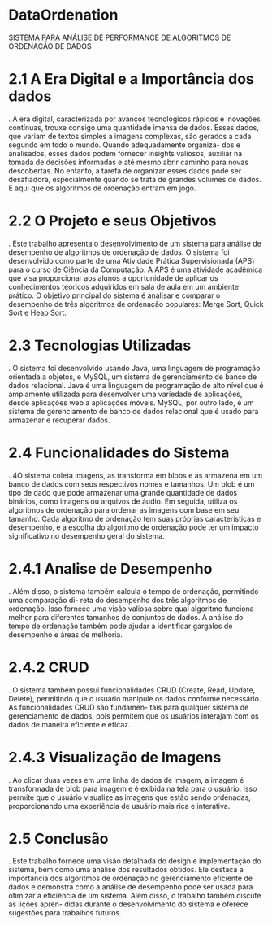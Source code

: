 # DataOrdenation
 SISTEMA PARA ANÁLISE DE PERFORMANCE DE ALGORITMOS DE ORDENAÇÃO DE DADOS

# 2.1   A Era Digital e a Importância dos dados
.
A era digital, caracterizada por avanços tecnológicos rápidos e inovações contínuas, trouxe consigo uma quantidade imensa de dados. Esses dados, que variam de textos simples a imagens complexas, são gerados a cada segundo em todo o mundo. Quando adequadamente organiza- dos e analisados, esses dados podem fornecer insights valiosos, auxiliar na tomada de decisões informadas e até mesmo abrir caminho para novas descobertas. No entanto, a tarefa de organizar esses dados pode ser desafiadora, especialmente quando se trata de grandes volumes de dados. É aqui que os algoritmos de ordenação entram em jogo.
# 2.2   O Projeto e seus Objetivos
.
Este trabalho apresenta o desenvolvimento de um sistema para análise de desempenho de algoritmos de ordenação de dados. O sistema foi desenvolvido como parte de uma Atividade Prática Supervisionada (APS) para o curso de Ciência da Computação. A APS é uma atividade acadêmica que visa proporcionar aos alunos a oportunidade de aplicar os conhecimentos teóricos adquiridos em sala de aula em um ambiente prático. O objetivo principal do sistema é analisar e comparar o desempenho de três algoritmos de ordenação populares: Merge Sort, Quick Sort e Heap Sort.
# 2.3   Tecnologias Utilizadas
.
O sistema foi desenvolvido usando Java, uma linguagem de programação orientada a objetos, e MySQL, um sistema de gerenciamento de banco de dados relacional. Java é uma linguagem de programação de alto nível que é amplamente utilizada para desenvolver uma variedade de aplicações, desde aplicações web a aplicações móveis. MySQL, por outro lado, é um sistema de gerenciamento de banco de dados relacional que é usado para armazenar e recuperar dados.
# 2.4   Funcionalidades do Sistema
.
4O sistema coleta imagens, as transforma em blobs e as armazena em um banco de dados com seus respectivos nomes e tamanhos. Um blob é um tipo de dado que pode armazenar uma grande quantidade de dados binários, como imagens ou arquivos de áudio. Em seguida, utiliza os algoritmos de ordenação para ordenar as imagens com base em seu tamanho. Cada algoritmo de ordenação tem suas próprias características e desempenho, e a escolha do algoritmo de ordenação pode ter um impacto significativo no desempenho geral do sistema.
# 2.4.1   Analise de Desempenho
.
Além disso, o sistema também calcula o tempo de ordenação, permitindo uma comparação di- reta do desempenho dos três algoritmos de ordenação. Isso fornece uma visão valiosa sobre qual algoritmo funciona melhor para diferentes tamanhos de conjuntos de dados. A análise do tempo de ordenação também pode ajudar a identificar gargalos de desempenho e áreas de melhoria.
# 2.4.2   CRUD
.
O sistema também possui funcionalidades CRUD (Create, Read, Update, Delete), permitindo que o usuário manipule os dados conforme necessário. As funcionalidades CRUD são fundamen- tais para qualquer sistema de gerenciamento de dados, pois permitem que os usuários interajam com os dados de maneira eficiente e eficaz.
# 2.4.3   Visualização de Imagens
.
Ao clicar duas vezes em uma linha de dados de imagem, a imagem é transformada de blob para imagem e é exibida na tela para o usuário. Isso permite que o usuário visualize as imagens que estão sendo ordenadas, proporcionando uma experiência de usuário mais rica e interativa.
# 2.5   Conclusão
.
Este trabalho fornece uma visão detalhada do design e implementação do sistema, bem como uma análise dos resultados obtidos. Ele destaca a importância dos algoritmos de ordenação no gerenciamento eficiente de dados e demonstra como a análise de desempenho pode ser usada para otimizar a eficiência de um sistema. Além disso, o trabalho também discute as lições apren- didas durante o desenvolvimento do sistema e oferece sugestões para trabalhos futuros.
